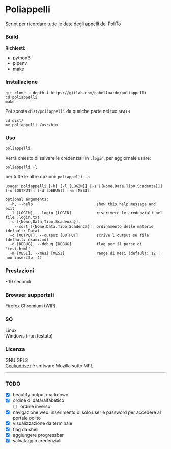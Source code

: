 # Poliappelli

Script per ricordare tutte le date degli appelli del PoliTo

### Build

**Richiesti:**

-   python3
-   pipenv
-   make

### Installazione

    git clone --depth 1 https://gitlab.com/gabelluardo/poliappelli 
    cd poliappelli
    make

Poi sposta `dist/poliappelli` da qualche parte nel tuo `$PATH`

    cd dist/
    mv poliappelli /usr/bin

### Uso

    poliappelli 

Verrà chiesto di salvare le credenziali in `.login`, per aggiornale usare:

    poliappelli -l

per tutte le altre opzioni: `poliappelli -h`
```
usage: poliappelli [-h] [-l [LOGIN]] [-s [{Nome,Data,Tipo,Scadenza}]] [-o [OUTPUT]] [-d [DEBUG]] [-m [MESI]]

optional arguments:
  -h, --help                            show this help message and exit
  -l [LOGIN], --login [LOGIN]           riscrivere le credenziali nel file .login.txt
  -s [{Nome,Data,Tipo,Scadenza}], 
    --sort [{Nome,Data,Tipo,Scadenza}]  ordinamento delle materie (default: Data)
  -o [OUTPUT], --output [OUTPUT]        scrive l'output su file (default: esami.md)
  -d [DEBUG], --debug [DEBUG]           flag per il parse di 'test.html'
  -m [MESI], --mesi [MESI]              range di mesi (default: 12 | non inserito: 4)
```

### Prestazioni

~10 secondi

### Browser supportati

Firefox
Chromium (WIP)

### SO

Linux  
Windows (non testato)

### Licenza

GNU GPL3  
[Geckodriver](https://github.com/mozilla/geckodriver) è software Mozilla sotto MPL


--- 


### TODO

-   [x] beautify output markdown
-   [x] ordine di data/alfabetico
    -   [ ] ordine inverso
-   [x] navigazione web: inserimento di solo user e password per accedere al portale polito
-   [x] visualizzazione da terminale
-   [x] flag da shell
-   [x] aggiungere progressbar
-   [x] salvataggio credenziali